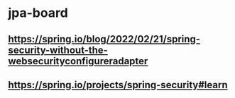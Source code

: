 # jpa-board

## https://spring.io/blog/2022/02/21/spring-security-without-the-websecurityconfigureradapter
## https://spring.io/projects/spring-security#learn
